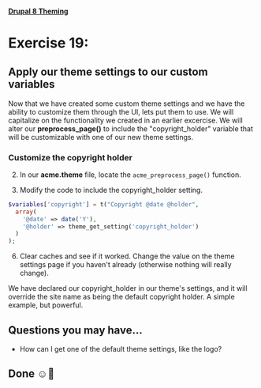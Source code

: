 #### [Drupal 8 Theming](README.md)

# Exercise 19: 

## Apply our theme settings to our custom variables

Now that we have created some custom theme settings and we have the ability to customize them through the UI, lets put them to use. We will capitalize on the functionality we created in an earlier excercise. We will alter our **preprocess_page()** to include the "copyright_holder" variable that will be customizable with one of our new theme settings.

### Customize the copyright holder

2. In our **acme.theme** file, locate the `acme_preprocess_page()` function.

5. Modify the code to include the copyright_holder setting.
	
```php
$variables['copyright'] = t("Copyright @date @holder",
  array(
    '@date' => date('Y'),
    '@holder' => theme_get_setting('copyright_holder')
  )
);
```

6. Clear caches and see if it worked. Change the value on the theme settings page if you haven't already (otherwise nothing will really change).

We have declared our copyright_holder in our theme's settings, and it will override the site name as being the default copyright holder. A simple example, but powerful.

## Questions you may have...
+ How can I get one of the default theme settings, like the logo?


## Done ☺
